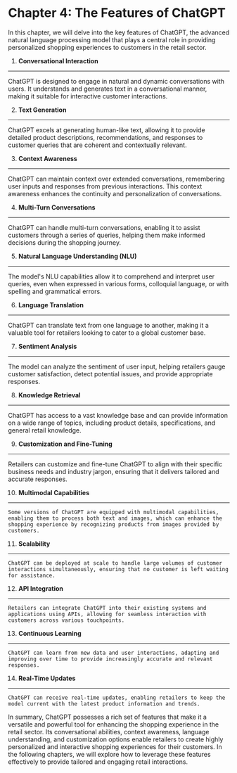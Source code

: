 Chapter 4: The Features of ChatGPT
==================================

In this chapter, we will delve into the key features of ChatGPT, the advanced natural language processing model that plays a central role in providing personalized shopping experiences to customers in the retail sector.

1. **Conversational Interaction**
---------------------------------

ChatGPT is designed to engage in natural and dynamic conversations with users. It understands and generates text in a conversational manner, making it suitable for interactive customer interactions.

2. **Text Generation**
----------------------

ChatGPT excels at generating human-like text, allowing it to provide detailed product descriptions, recommendations, and responses to customer queries that are coherent and contextually relevant.

3. **Context Awareness**
------------------------

ChatGPT can maintain context over extended conversations, remembering user inputs and responses from previous interactions. This context awareness enhances the continuity and personalization of conversations.

4. **Multi-Turn Conversations**
-------------------------------

ChatGPT can handle multi-turn conversations, enabling it to assist customers through a series of queries, helping them make informed decisions during the shopping journey.

5. **Natural Language Understanding (NLU)**
-------------------------------------------

The model's NLU capabilities allow it to comprehend and interpret user queries, even when expressed in various forms, colloquial language, or with spelling and grammatical errors.

6. **Language Translation**
---------------------------

ChatGPT can translate text from one language to another, making it a valuable tool for retailers looking to cater to a global customer base.

7. **Sentiment Analysis**
-------------------------

The model can analyze the sentiment of user input, helping retailers gauge customer satisfaction, detect potential issues, and provide appropriate responses.

8. **Knowledge Retrieval**
--------------------------

ChatGPT has access to a vast knowledge base and can provide information on a wide range of topics, including product details, specifications, and general retail knowledge.

9. **Customization and Fine-Tuning**
------------------------------------

Retailers can customize and fine-tune ChatGPT to align with their specific business needs and industry jargon, ensuring that it delivers tailored and accurate responses.

10. **Multimodal Capabilities**
-------------------------------

    Some versions of ChatGPT are equipped with multimodal capabilities, enabling them to process both text and images, which can enhance the shopping experience by recognizing products from images provided by customers.

11. **Scalability**
-------------------

    ChatGPT can be deployed at scale to handle large volumes of customer interactions simultaneously, ensuring that no customer is left waiting for assistance.

12. **API Integration**
-----------------------

    Retailers can integrate ChatGPT into their existing systems and applications using APIs, allowing for seamless interaction with customers across various touchpoints.

13. **Continuous Learning**
---------------------------

    ChatGPT can learn from new data and user interactions, adapting and improving over time to provide increasingly accurate and relevant responses.

14. **Real-Time Updates**
-------------------------

    ChatGPT can receive real-time updates, enabling retailers to keep the model current with the latest product information and trends.

In summary, ChatGPT possesses a rich set of features that make it a versatile and powerful tool for enhancing the shopping experience in the retail sector. Its conversational abilities, context awareness, language understanding, and customization options enable retailers to create highly personalized and interactive shopping experiences for their customers. In the following chapters, we will explore how to leverage these features effectively to provide tailored and engaging retail interactions.
